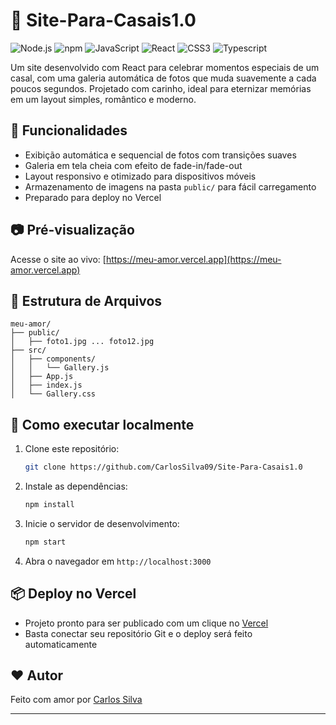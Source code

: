 # 💖 Site-Para-Casais1.0

![Node.js](https://img.shields.io/badge/Node.js-339933?style=for-the-badge&logo=nodedotjs&logoColor=white) ![npm](https://img.shields.io/badge/npm-CB3837?style=for-the-badge&logo=npm&logoColor=white) ![JavaScript](https://img.shields.io/badge/JavaScript-323330?style=for-the-badge&logo=javascript&logoColor=F7DF1E) ![React](https://img.shields.io/badge/React-20232A?style=for-the-badge&logo=react&logoColor=61DAFB) ![CSS3](https://img.shields.io/badge/CSS3-1572B6?style=for-the-badge&logo=css3&logoColor=white) ![Typescript](https://img.shields.io/badge/TypeScript-3178C6?style=for-the-badge&logo=typescript&logoColor=white)

Um site desenvolvido com React para celebrar momentos especiais de um casal, com uma galeria automática de fotos que muda suavemente a cada poucos segundos. Projetado com carinho, ideal para eternizar memórias em um layout simples, romântico e moderno.

## 🌟 Funcionalidades

- Exibição automática e sequencial de fotos com transições suaves  
- Galeria em tela cheia com efeito de fade-in/fade-out  
- Layout responsivo e otimizado para dispositivos móveis  
- Armazenamento de imagens na pasta `public/` para fácil carregamento  
- Preparado para deploy no Vercel  

## 📷 Pré-visualização

Acesse o site ao vivo: [https://meu-amor.vercel.app](https://meu-amor.vercel.app)

## 📁 Estrutura de Arquivos

```
meu-amor/
├── public/
│   ├── foto1.jpg ... foto12.jpg
├── src/
│   ├── components/
│   │   └── Gallery.js
│   ├── App.js
│   ├── index.js
│   └── Gallery.css
```

## 🚀 Como executar localmente

1. Clone este repositório:
   ```bash
   git clone https://github.com/CarlosSilva09/Site-Para-Casais1.0
   ```
2. Instale as dependências:
   ```bash
   npm install
   ```
3. Inicie o servidor de desenvolvimento:
   ```bash
   npm start
   ```
4. Abra o navegador em `http://localhost:3000`

## 📦 Deploy no Vercel

- Projeto pronto para ser publicado com um clique no [Vercel](https://vercel.com/)  
- Basta conectar seu repositório Git e o deploy será feito automaticamente  

## ❤️ Autor

Feito com amor por [Carlos Silva](https://www.linkedin.com/in/carlos-eduardo-borba-silva-b726a52b9)

---

